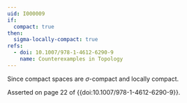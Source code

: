 ```yaml
---
uid: I000009
if:
  compact: true
then:
  sigma-locally-compact: true
refs:
  - doi: 10.1007/978-1-4612-6290-9
    name: Counterexamples in Topology
---
```

Since compact spaces are $\sigma$-compact and locally compact.

Asserted on page 22 of {{doi:10.1007/978-1-4612-6290-9}}.

